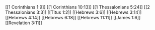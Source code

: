 [[1 Corinthians 1:9]]
[[1 Corinthians 10:13]]
[[1 Thessalonians 5:24]]
[[2 Thessalonians 3:3]]
[[Titus 1:2]]
[[Hebrews 3:6]]
[[Hebrews 3:14]]
[[Hebrews 4:14]]
[[Hebrews 6:18]]
[[Hebrews 11:11]]
[[James 1:6]]
[[Revelation 3:11]]
